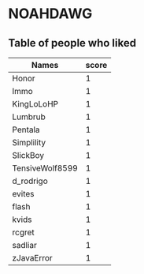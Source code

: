 # NOAHDAWG
## Table of people who liked
Names | score
--- | ---
Honor | 1
Immo | 1
KingLoLoHP | 1
Lumbrub | 1
Pentala | 1
Simplility | 1
SlickBoy | 1
TensiveWolf8599 | 1
d_rodrigo | 1
evites | 1
flash | 1
kvids | 1
rcgret | 1
sadliar | 1
zJavaError | 1
